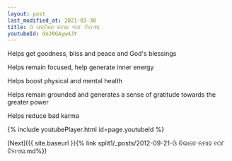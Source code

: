 ```yaml
---
layout: post
last_modified_at: 2021-03-30
title: ଓଁ ପଦ୍ମିନେ ନମାହ ୧୦୮ ଟିମଏସ
youtubeId: doJ0GAyw4JY
---
```

 
 
Helps get goodness, bliss and peace and God's blessings
 
Helps remain focused, help generate inner energy 
 
Helps boost physical and mental health 
 
Helps remain grounded and generates a sense of gratitude towards the greater power 
 
Helps reduce bad karma
 
 
 
 


{% include youtubePlayer.html id=page.youtubeId %}
 
[Next]({{ site.baseurl }}{% link  split1/_posts/2012-09-21-ଓଁ ବିଭାବେ ନମାହ ୧୦୮ ଟିମଏସ.md%})
 
